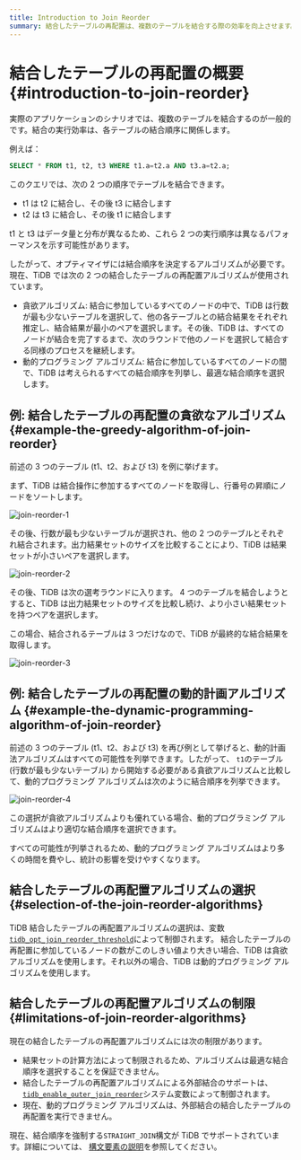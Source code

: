 ```yaml
---
title: Introduction to Join Reorder
summary: 結合したテーブルの再配置は、複数のテーブルを結合する際の効率を向上させます。TiDBでは、貪欲アルゴリズムと動的プログラミングアルゴリズムの2つの再配置アルゴリズムが使用されます。結合順序はtidb_opt_join_reorder_thresholdによって制御され、外部結合のサポートはtidb_enable_outer_join_reorderによって制御されます。現在、動的プログラミングアルゴリズムは外部結合の再配置を実行できません。
---
```


# 結合したテーブルの再配置の概要 {#introduction-to-join-reorder}

実際のアプリケーションのシナリオでは、複数のテーブルを結合するのが一般的です。結合の実行効率は、各テーブルの結合順序に関係します。

例えば：

```sql
SELECT * FROM t1, t2, t3 WHERE t1.a=t2.a AND t3.a=t2.a;
```

このクエリでは、次の 2 つの順序でテーブルを結合できます。

-   t1 は t2 に結合し、その後 t3 に結合します
-   t2 は t3 に結合し、その後 t1 に結合します

t1 と t3 はデータ量と分布が異なるため、これら 2 つの実行順序は異なるパフォーマンスを示す可能性があります。

したがって、オプティマイザには結合順序を決定するアルゴリズムが必要です。現在、TiDB では次の 2 つの結合したテーブルの再配置アルゴリズムが使用されています。

-   貪欲アルゴリズム: 結合に参加しているすべてのノードの中で、TiDB は行数が最も少ないテーブルを選択して、他の各テーブルとの結合結果をそれぞれ推定し、結合結果が最小のペアを選択します。その後、TiDB は、すべてのノードが結合を完了するまで、次のラウンドで他のノードを選択して結合する同様のプロセスを継続します。
-   動的プログラミング アルゴリズム: 結合に参加しているすべてのノードの間で、TiDB は考えられるすべての結合順序を列挙し、最適な結合順序を選択します。

## 例: 結合したテーブルの再配置の貪欲なアルゴリズム {#example-the-greedy-algorithm-of-join-reorder}

前述の 3 つのテーブル (t1、t2、および t3) を例に挙げます。

まず、TiDB は結合操作に参加するすべてのノードを取得し、行番号の昇順にノードをソートします。

![join-reorder-1](https://download.pingcap.com/images/docs/join-reorder-1.png)

その後、行数が最も少ないテーブルが選択され、他の 2 つのテーブルとそれぞれ結合されます。出力結果セットのサイズを比較することにより、TiDB は結果セットが小さいペアを選択します。

![join-reorder-2](https://download.pingcap.com/images/docs/join-reorder-2.png)

その後、TiDB は次の選考ラウンドに入ります。 4 つのテーブルを結合しようとすると、TiDB は出力結果セットのサイズを比較し続け、より小さい結果セットを持つペアを選択します。

この場合、結合されるテーブルは 3 つだけなので、TiDB が最終的な結合結果を取得します。

![join-reorder-3](https://download.pingcap.com/images/docs/join-reorder-3.png)

## 例: 結合したテーブルの再配置の動的計画アルゴリズム {#example-the-dynamic-programming-algorithm-of-join-reorder}

前述の 3 つのテーブル (t1、t2、および t3) を再び例として挙げると、動的計画法アルゴリズムはすべての可能性を列挙できます。したがって、 `t1`のテーブル (行数が最も少ないテーブル) から開始する必要がある貪欲アルゴリズムと比較して、動的プログラミング アルゴリズムは次のように結合順序を列挙できます。

![join-reorder-4](https://download.pingcap.com/images/docs/join-reorder-4.png)

この選択が貪欲アルゴリズムよりも優れている場合、動的プログラミング アルゴリズムはより適切な結合順序を選択できます。

すべての可能性が列挙されるため、動的プログラミング アルゴリズムはより多くの時間を費やし、統計の影響を受けやすくなります。

## 結合したテーブルの再配置アルゴリズムの選択 {#selection-of-the-join-reorder-algorithms}

TiDB 結合したテーブルの再配置アルゴリズムの選択は、変数[`tidb_opt_join_reorder_threshold`](/system-variables.md#tidb_opt_join_reorder_threshold)によって制御されます。 結合したテーブルの再配置に参加しているノードの数がこのしきい値より大きい場合、TiDB は貪欲アルゴリズムを使用します。それ以外の場合、TiDB は動的プログラミング アルゴリズムを使用します。

## 結合したテーブルの再配置アルゴリズムの制限 {#limitations-of-join-reorder-algorithms}

現在の結合したテーブルの再配置アルゴリズムには次の制限があります。

-   結果セットの計算方法によって制限されるため、アルゴリズムは最適な結合順序を選択することを保証できません。
-   結合したテーブルの再配置アルゴリズムによる外部結合のサポートは、 [`tidb_enable_outer_join_reorder`](/system-variables.md#tidb_enable_outer_join_reorder-new-in-v610)システム変数によって制御されます。
-   現在、動的プログラミング アルゴリズムは、外部結合の結合したテーブルの再配置を実行できません。

現在、結合順序を強制する`STRAIGHT_JOIN`構文が TiDB でサポートされています。詳細については、 [構文要素の説明](/sql-statements/sql-statement-select.md#description-of-the-syntax-elements)を参照してください。
